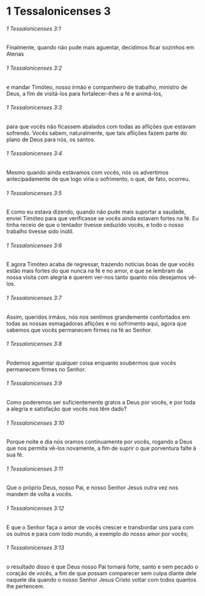 # 1 Tessalonicenses 3

###### 1 Tessalonicenses 3:1

Finalmente, quando não pude mais aguentar, decidimos ficar sozinhos em Atenas

###### 1 Tessalonicenses 3:2

e mandar Timóteo, nosso irmão e companheiro de trabalho, ministro de Deus, a fim de visitá-los para fortalecer-lhes a fé e animá-los,

###### 1 Tessalonicenses 3:3

para que vocês não ficassem abalados com todas as aflições que estavam sofrendo. Vocês sabem, naturalmente, que tais aflições fazem parte do plano de Deus para nós, os santos.

###### 1 Tessalonicenses 3:4

Mesmo quando ainda estávamos com vocês, nós os advertimos antecipadamente de que logo viria o sofrimento, o que, de fato, ocorreu.

###### 1 Tessalonicenses 3:5

E como eu estava dizendo, quando não pude mais suportar a saudade, enviei Timóteo para que verificasse se vocês ainda estavam fortes na fé. Eu tinha receio de que o tentador tivesse seduzido vocês, e todo o nosso trabalho tivesse sido inútil.

###### 1 Tessalonicenses 3:6

E agora Timóteo acaba de regressar, trazendo notícias boas de que vocês estão mais fortes do que nunca na fé e no amor, e que se lembram da nossa visita com alegria e querem ver-nos tanto quanto nós desejamos vê-los.

###### 1 Tessalonicenses 3:7

Assim, queridos irmãos, nós nos sentimos grandemente confortados em todas as nossas esmagadoras aflições e no sofrimento aqui, agora que sabemos que vocês permanecem firmes na fé ao Senhor.

###### 1 Tessalonicenses 3:8

Podemos aguentar qualquer coisa enquanto soubermos que vocês permanecem firmes no Senhor.

###### 1 Tessalonicenses 3:9

Como poderemos ser suficientemente gratos a Deus por vocês, e por toda a alegria e satisfação que vocês nos têm dado?

###### 1 Tessalonicenses 3:10

Porque noite e dia nós oramos continuamente por vocês, rogando a Deus que nos permita vê-los novamente, a fim de suprir o que porventura falte à sua fé.

###### 1 Tessalonicenses 3:11

Que o próprio Deus, nosso Pai, e nosso Senhor Jesus outra vez nos mandem de volta a vocês.

###### 1 Tessalonicenses 3:12

E que o Senhor faça o amor de vocês crescer e transbordar uns para com os outros e para com todo mundo, a exemplo do nosso amor por vocês;

###### 1 Tessalonicenses 3:13

o resultado disso é que Deus nosso Pai tornará forte, santo e sem pecado o coração de vocês, a fim de que possam comparecer sem culpa diante dele naquele dia quando o nosso Senhor Jesus Cristo voltar com todos quantos lhe pertencem.

